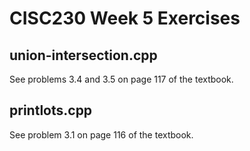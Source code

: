 # CISC230 Week 5 Exercises

## union-intersection.cpp

See problems 3.4 and 3.5 on page 117 of the textbook.

## printlots.cpp

See problem 3.1 on page 116 of the textbook.